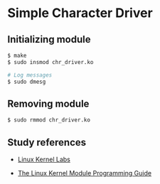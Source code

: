 # Simple Character Driver

## Initializing module

```sh
$ make
$ sudo insmod chr_driver.ko

# Log messages
$ sudo dmesg
```

## Removing module

```sh
$ sudo rmmod chr_driver.ko
```

## Study references

- [Linux Kernel Labs](https://linux-kernel-labs.github.io/refs/heads/master/)

- [The Linux Kernel Module Programming Guide](https://github.com/sysprog21/lkmpg)
